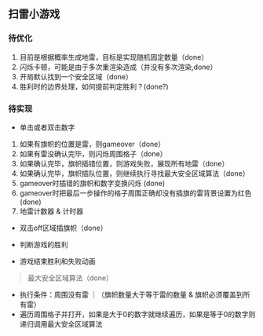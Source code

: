 ## 扫雷小游戏

### 待优化
1. 目前是根据概率生成地雷，目标是实现随机固定数量（done）
2. 闪烁卡顿，可能是由于多次重渲染造成（并没有多次渲染,done）
3. 开局默认找到一个安全区域（done）
4. 胜利时的边界处理，如何提前判定胜利？(done?)

### 待实现
* 单击或者双击数字
1. 如果有旗帜的位置是雷，则gameover（done）
2. 如果有雷没确认完毕，则闪烁周围格子（done）
3. 如果确认完毕，旗帜插错位置，则游戏失败，展现所有地雷（done）
4. 如果确认完毕，旗帜插队位置，则继续执行寻找最大安全区域算法（done）
5. gameover时插错的旗帜和数字变换闪烁 (done)
6. gameover时把最后一步操作的格子周围正确却没有插旗的雷背景设置为红色 (done)
7. 地雷计数器 & 计时器

* 双击off区域插旗帜（done）

* 判断游戏的胜利
* 游戏结束胜利和失败动画

> 最大安全区域算法（done）
* 执行条件：周围没有雷 ｜（旗帜数量大于等于雷的数量 & 旗帜必须覆盖到所有雷）
* 遍历周围格子并打开，如果是大于0的数字就继续遍历，如果是等于0的数字则递归调用最大安全区域算法
